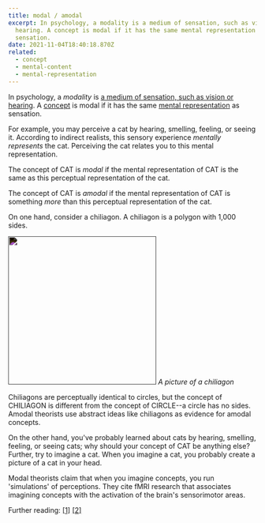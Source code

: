 ```yaml
---
title: modal / amodal
excerpt: In psychology, a modality is a medium of sensation, such as vision or
  hearing. A concept is modal if it has the same mental representation as
  sensation.
date: 2021-11-04T18:40:18.870Z
related:
  - concept
  - mental-content
  - mental-representation
---
```

In psychology, a *modality* is [a medium of sensation, such as vision or hearing](https://dictionary.apa.org/modality). A [concept](/posts/concept/) is modal if it has the same [mental representation](/posts/mental-representation/) as sensation.

For example, you may perceive a cat by hearing, smelling, feeling, or seeing it. According to indirect realists, this sensory experience *mentally represents* the cat. Perceiving the cat relates you to this mental representation.

The concept of CAT is *modal* if the mental representation of CAT is the same as this perceptual representation of the cat.

The concept of CAT is *amodal* if the mental representation of CAT is something *more* than this perceptual representation of the cat.

On one hand, consider a chiliagon. A chiliagon is a polygon with 1,000 sides.

<div class="caption"> 
  <img src="/uploads/chiliagon.png" style="filter: invert(1)" width="300px"/>
  <em> A picture of a chiliagon </em>
</div>

Chiliagons are perceptually identical to circles, but the concept of CHILIAGON is different from the concept of CIRCLE--a circle has no sides. Amodal theorists use abstract ideas like chiliagons as evidence for amodal concepts.

On the other hand, you've probably learned about cats by hearing, smelling, feeling, or seeing cats; why should your concept of CAT be anything else? Further, try to imagine a cat. When you imagine a cat, you probably create a picture of a cat in your head.

Modal theorists claim that when you imagine concepts, you run 'simulations' of perceptions. They cite fMRI research that associates imagining concepts with the activation of the brain's sensorimotor areas.

Further reading: [[1]](https://www.annualreviews.org/doi/abs/10.1146/annurev.psych.59.103006.093639) [[2]](https://link.springer.com/article/10.1007/s11097-020-09678-y)
